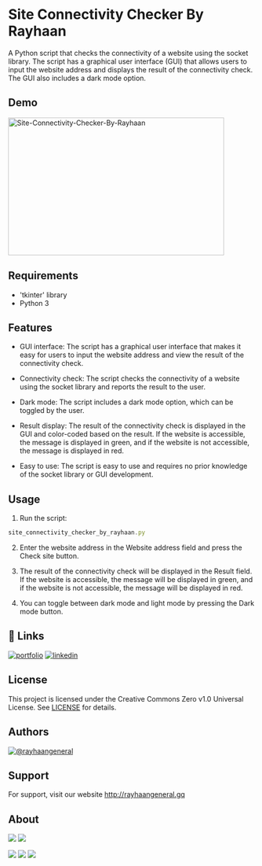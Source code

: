 
# Site Connectivity Checker By Rayhaan

A Python script that checks the connectivity of a website using the socket library. The script has a graphical user interface (GUI) that allows users to input the website address and displays the result of the connectivity check. The GUI also includes a dark mode option.
## Demo

<a href="https://www.youtube.com/watch?v=JDL_Vn4VT54" target="_blank">
<img src="https://img.youtube.com/vi/JDL_Vn4VT54/sddefault.jpg" 
alt="Site-Connectivity-Checker-By-Rayhaan" width="440" height="280"  /></a>





## Requirements
- 'tkinter' library
- Python 3


## Features

- GUI interface: The script has a graphical user interface that makes it easy for users to input the website address and view the result of the connectivity check.

- Connectivity check: The script checks the connectivity of a website using the socket library and reports the result to the user.

- Dark mode: The script includes a dark mode option, which can be toggled by the user.

- Result display: The result of the connectivity check is displayed in the GUI and color-coded based on the result. If the website is accessible, the message is displayed in green, and if the website is not accessible, the message is displayed in red.

- Easy to use: The script is easy to use and requires no prior knowledge of the socket library or GUI development.



## Usage
1. Run the script:
```javascript
site_connectivity_checker_by_rayhaan.py
```
2. Enter the website address in the Website address field and press the Check site button.
3. The result of the connectivity check will be displayed in the Result field. If the website is accessible, the message will be displayed in green, and if the website is not accessible, the message will be displayed in red.

4. You can toggle between dark mode and light mode by pressing the Dark mode button.




## 🔗 Links
[![portfolio](https://img.shields.io/badge/my_portfolio-000?style=for-the-badge&logo=ko-fi&logoColor=white)](http://rayhaangeneral.gq/)
[![linkedin](https://img.shields.io/badge/linkedin-0A66C2?style=for-the-badge&logo=linkedin&logoColor=white)](https://www.linkedin.com/in/rayhaangeneral/)


## License

This project is licensed under the Creative Commons Zero v1.0 Universal License. See [LICENSE](https://raw.githubusercontent.com/rayhaan77666/Site-Connectivity-Checker-By-Rayhaan/main/LICENSE) for details.

## Authors

[![@rayhaangeneral](https://img.shields.io/badge/by-rayhaangeneral-blue)](https://github.com/rayhaan77666)



## Support

For support, visit our website http://rayhaangeneral.gq


## About
 
  <img src="https://img.shields.io/badge/Version-1.0.1-green?style=for-the-badge"> <img src="https://img.shields.io/maintenance/yes/2023?style=for-the-badge">
 
  <img src="https://img.shields.io/badge/Written%20In-Python-darkcyan?style=flat-square"> <img src="https://img.shields.io/badge/Author-rayhaan77666-blue?style=flat-square"> <img src="https://img.shields.io/badge/Open%20Source-Yes-darkgreen?style=flat-square">
